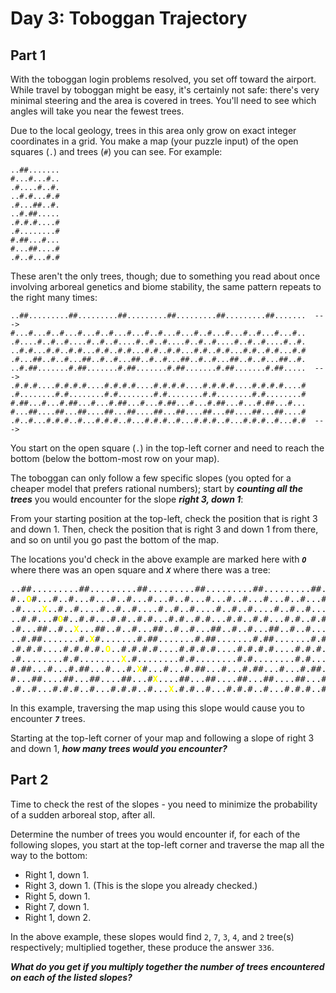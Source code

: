 # Day 3: Toboggan Trajectory

## Part 1

With the toboggan login problems resolved, you set off toward the airport. While travel by toboggan might be easy, it's certainly not safe: there's very minimal steering and the area is covered in trees. You'll need to see which angles will take you near the fewest trees.

Due to the local geology, trees in this area only grow on exact integer coordinates in a grid. You make a map (your puzzle input) of the open squares (`.`) and trees (`#`) you can see. For example:

```
..##.......
#...#...#..
.#....#..#.
..#.#...#.#
.#...##..#.
..#.##.....
.#.#.#....#
.#........#
#.##...#...
#...##....#
.#..#...#.#
```

These aren't the only trees, though; due to something you read about once involving arboreal genetics and biome stability, the same pattern repeats to the right many times:

```
..##.........##.........##.........##.........##.........##.......  --->
#...#...#..#...#...#..#...#...#..#...#...#..#...#...#..#...#...#..
.#....#..#..#....#..#..#....#..#..#....#..#..#....#..#..#....#..#.
..#.#...#.#..#.#...#.#..#.#...#.#..#.#...#.#..#.#...#.#..#.#...#.#
.#...##..#..#...##..#..#...##..#..#...##..#..#...##..#..#...##..#.
..#.##.......#.##.......#.##.......#.##.......#.##.......#.##.....  --->
.#.#.#....#.#.#.#....#.#.#.#....#.#.#.#....#.#.#.#....#.#.#.#....#
.#........#.#........#.#........#.#........#.#........#.#........#
#.##...#...#.##...#...#.##...#...#.##...#...#.##...#...#.##...#...
#...##....##...##....##...##....##...##....##...##....##...##....#
.#..#...#.#.#..#...#.#.#..#...#.#.#..#...#.#.#..#...#.#.#..#...#.#  --->
```

You start on the open square (`.`) in the top-left corner and need to reach the bottom (below the bottom-most row on your map).

The toboggan can only follow a few specific slopes (you opted for a cheaper model that prefers rational numbers); start by **_counting all the trees_** you would encounter for the slope **_right 3, down 1_**:

From your starting position at the top-left, check the position that is right 3 and down 1. Then, check the position that is right 3 and down 1 from there, and so on until you go past the bottom of the map.

The locations you'd check in the above example are marked here with **_`O`_** where there was an open square and **_`X`_** where there was a tree:


<pre>
..##.........##.........##.........##.........##.........##.......  --->
#..<span style="color: yellow"><b>O</b></span>#...#..#...#...#..#...#...#..#...#...#..#...#...#..#...#...#..
.#....<span style="color: yellow"><b>X</b></span>..#..#....#..#..#....#..#..#....#..#..#....#..#..#....#..#.
..#.#...#<span style="color: yellow"><b>O</b></span>#..#.#...#.#..#.#...#.#..#.#...#.#..#.#...#.#..#.#...#.#
.#...##..#..<span style="color: yellow"><b>X</b></span>...##..#..#...##..#..#...##..#..#...##..#..#...##..#.
..#.##.......#.<span style="color: yellow"><b>X</b></span>#.......#.##.......#.##.......#.##.......#.##.....  --->
.#.#.#....#.#.#.#.<span style="color: yellow"><b>O</b></span>..#.#.#.#....#.#.#.#....#.#.#.#....#.#.#.#....#
.#........#.#........<span style="color: yellow"><b>X</b></span>.#........#.#........#.#........#.#........#
#.##...#...#.##...#...#.<span style="color: yellow"><b>X</b></span>#...#...#.##...#...#.##...#...#.##...#...
#...##....##...##....##...#<span style="color: yellow"><b>X</b></span>....##...##....##...##....##...##....#
.#..#...#.#.#..#...#.#.#..#...<span style="color: yellow"><b>X</b></span>.#.#..#...#.#.#..#...#.#.#..#...#.#  --->
</pre>

In this example, traversing the map using this slope would cause you to encounter **_`7`_** trees.

Starting at the top-left corner of your map and following a slope of right 3 and down 1, **_how many trees would you encounter?_**

## Part 2

Time to check the rest of the slopes - you need to minimize the probability of a sudden arboreal stop, after all.

Determine the number of trees you would encounter if, for each of the following slopes, you start at the top-left corner and traverse the map all the way to the bottom:

- Right 1, down 1.
- Right 3, down 1. (This is the slope you already checked.)
- Right 5, down 1.
- Right 7, down 1.
- Right 1, down 2.

In the above example, these slopes would find `2`, `7`, `3`, `4`, and `2` tree(s) respectively; multiplied together, these produce the answer `336`.

**_What do you get if you multiply together the number of trees encountered on each of the listed slopes?_**